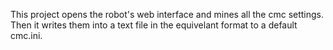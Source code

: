 This project opens the robot's web interface and mines all the cmc settings. Then it writes them into a text file in the equivelant format to a default cmc.ini. 
